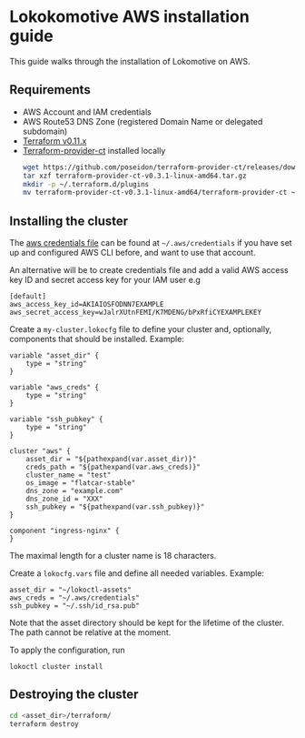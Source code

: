 # Lokokomotive AWS installation guide

This guide walks through the installation of Lokomotive on AWS.

## Requirements

* AWS Account and IAM credentials
* AWS Route53 DNS Zone (registered Domain Name or delegated subdomain)
* [Terraform v0.11.x](https://www.terraform.io/downloads.html)
* [Terraform-provider-ct](https://github.com/coreos/terraform-provider-ct) installed locally
    ```bash
    wget https://github.com/poseidon/terraform-provider-ct/releases/download/v0.3.1/terraform-provider-ct-v0.3.1-linux-amd64.tar.gz
    tar xzf terraform-provider-ct-v0.3.1-linux-amd64.tar.gz
    mkdir -p ~/.terraform.d/plugins
    mv terraform-provider-ct-v0.3.1-linux-amd64/terraform-provider-ct ~/.terraform.d/plugins/terraform-provider-ct_v0.3.1
    ```

## Installing the cluster

The [aws credentials file](https://docs.aws.amazon.com/cli/latest/userguide/cli-chap-configure.html) can be found at `~/.aws/credentials` if you have set up and configured AWS CLI before, and want to use that account.

An alternative will be to create credentials file and add a valid AWS access key ID and secret access key for your IAM user e.g

```
[default]
aws_access_key_id=AKIAIOSFODNN7EXAMPLE
aws_secret_access_key=wJalrXUtnFEMI/K7MDENG/bPxRfiCYEXAMPLEKEY
```

Create a `my-cluster.lokocfg` file to define your cluster and, optionally,
components that should be installed. Example:

```
variable "asset_dir" {
	type = "string"
}

variable "aws_creds" {
	type = "string"
}

variable "ssh_pubkey" {
	type = "string"
}

cluster "aws" {
	asset_dir = "${pathexpand(var.asset_dir)}"
	creds_path = "${pathexpand(var.aws_creds)}"
	cluster_name = "test"
	os_image = "flatcar-stable"
	dns_zone = "example.com"
	dns_zone_id = "XXX"
	ssh_pubkey = "${pathexpand(var.ssh_pubkey)}"
}

component "ingress-nginx" {
}
```

The maximal length for a cluster name is 18 characters.

Create a `lokocfg.vars` file and define all needed variables. Example:

```
asset_dir = "~/lokoctl-assets"
aws_creds = "~/.aws/credentials"
ssh_pubkey = "~/.ssh/id_rsa.pub"
```

Note that the asset directory should be kept for the lifetime of the cluster.
The path cannot be relative at the moment.

To apply the configuration, run

```
lokoctl cluster install
```

## Destroying the cluster

```bash
cd <asset_dir>/terraform/
terraform destroy
```
